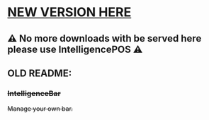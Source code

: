 # [NEW VERSION HERE](https://github.com/Red-Seven-Studios/IntelligencePOS)

## :warning: No more downloads with be served here please use IntelligencePOS :warning:

 



## OLD README:
### ~~IntelligenceBar~~
~~Manage your own bar.~~
